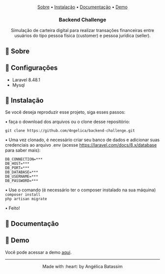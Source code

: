 <p align="center">
  <img  src="">
</p>

 <p align="center">
    <a href="#backend_challenge_about">Sobre</a> • 
    <a href="#backend_challenge_install">Instalação</a> • 
    <a href="#backend_challenge_docs">Documentação</a> • 
    <a href="#backend_challenge_demo">Demo</a>
    <h3 align="center">Backend Challenge</h3>

  <p align="center">
    Simulação de carteira digital para realizar transações financeiras entre usuários do tipo pessoa física (customer) e pessoa jurídica (seller).
   </p>


## :pushpin: Sobre
<p align="justify" id="#backend_challenge_about">
   
</p>

## :pushpin: Configurações
<div id="#backend_challenge_setup">
<ul>
    <li>Laravel 8.48.1</li>
    <li>Mysql</li>
</ul> 
</div>

## :pushpin: Instalação
<p id="#backend_challenge_install">
Se você deseja reproduzir esse projeto, siga esses passos:

• faça o download dos arquivos ou o clone desse repositório: <br>
    
`git clone https://github.com/4ngelica/backend-challenge.git`

• Uma vez clonado, é necessário criar seu banco de dados e adicionar suas credenciais ao arquivo .env (acesse https://laravel.com/docs/8.x/database para saber mais):
    
    DB_CONNECTION=***
    DB_HOST=***
    DB_PORT=***
    DB_DATABASE=***
    DB_USERNAME=***
    DB_PASSWORD=***

•  Use o comando (é necessário ter o composer instalado na sua máquina) <br>
    `composer install` <br>
    `php artisan migrate`

• Feito!
    
## :pushpin: Documentação
<p align="justify" id="#backend_challenge_docs">
   
</p>

## :pushpin: Demo
<p id="#backend_challenge_demo">Você pode acessar a demo <a href="http://laravel-user-crud.herokuapp.com">aqui</a>.  </p>

<footer>
    <hr></hr>
<p align="center">
Made with :heart: by Angélica Batassim
</p>
</footer> 
